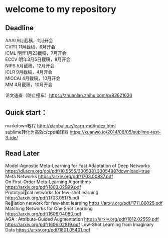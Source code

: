 # welcome to my repository


## Deadline 

AAAI 9月截稿，2月开会  
CVPR 11月截稿，6月开会  
ICML 明年1月23截稿，7月开会   
ECCV 明年3月5日截稿，8月开会   
NIPS 5月截稿，12月开会   
ICLR 9月截稿，4月开会   
MICCAI 4月截稿，10月开会  
MM 4月截稿，10月开会  

论文速查（防止撞车）https://zhuanlan.zhihu.com/p/83621630  
 
## Quick start：

markdown教程 http://xianbai.me/learn-md/index.html  
sublime转化为高效c/cpp编译器 https://xuanwo.io/2014/06/05/sublime-text-3-ide/


## Read Later

Model-Agnostic Meta-Learning for Fast Adaptation of Deep Networks https://dl.acm.org/doi/pdf/10.5555/3305381.3305498?download=true  
Meta Networks https://arxiv.org/pdf/1703.00837.pdf   
On First-Order Meta-Learning Algorithms https://arxiv.org/pdf/1803.02999.pdf     
Prototypical networks for few-shot learning https://arxiv.org/pdf/1703.05175.pdf  
Relation network for few-shot learning https://arxiv.org/pdf/1711.06025.pdf   
Matching Networks for One Shot Learning https://arxiv.org/pdf/1606.04080.pdf  
AGA : Attribute-Guided Augmentation https://arxiv.org/pdf/1612.02559.pdf  
 https://arxiv.org/pdf/1606.02819.pdf
Low-Shot Learning from Imaginary Data https://arxiv.org/pdf/1801.05401.pdf
